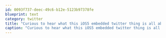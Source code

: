 ```yaml
---
id: 0093f737-deec-49c6-b12e-5123b97378fe
blueprint: text
category: twitter
title: "Curious to hear what this iOS5 embedded twitter thing is all about.  Wonder if its similar to the 'share' feature in Android (aka intents)"
caption: "Curious to hear what this iOS5 embedded twitter thing is all about.  Wonder if its similar to the 'share' feature in Android (aka intents)"
---
```

